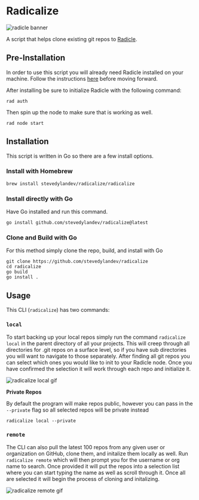 # Radicalize

![radicle banner](https://dweb.mypinata.cloud/ipfs/QmUFwBiweWHtGBxftQ7xNpiS5xSBHJyZJgsHXXGRy2qyLH)

A script that helps clone existing git repos to [Radicle](https://radicle.xyz).

## Pre-Installation

In order to use this script you will already need Radicle installed on your machine. Follow the instructions [here](https://radicle.xyz/#get-started) before moving forward.

After installing be sure to initialize Radicle with the following command:

```
rad auth
```

Then spin up the node to make sure that is working as well.

```
rad node start
```

## Installation

This script is written in Go so there are a few install options.

### Install with Homebrew
```
brew install stevedylandev/radicalize/radicalize
```

### Install directly with Go
Have Go installed and run this command.
```
go install github.com/stevedylandev/radicalize@latest
```

### Clone and Build with Go
For this method simply clone the repo, build, and install with Go
```
git clone https://github.com/stevedylandev/radicalize
cd radicalize
go build
go install .
```

## Usage

This CLI (`radicalize`) has two commands:

### `local`

To start backing up your local repos simply run the command `radicalize local` in the parent directory of all your projects. This will creep through all directories for .git repos on a surface level, so if you have sub directories you will want to navigate to those separately. After finding all git repos you can select which ones you would like to init to your Radicle node. Once you have confirmed the selection it will work through each repo and initialize it.

![radicalize local gif](https://dweb.mypinata.cloud/ipfs/QmaPFKdTuS7aauJ5RpiZssJj82RWuLqypAow7MfMZ5Nzkp)

**Private Repos**

By default the program will make repos public, however you can pass in the `--private` flag so all selected repos will be private instead

```
radicalize local --private
```

### `remote`

The CLI can also pull the latest 100 repos from any given user or organization on GitHub, clone them, and initalize them locally as well. Run `radicalize remote` which will then prompt you for the username or org name to search. Once provided it will put the repos into a selection list where you can start typing the name as well as scroll through it. Once all are selected it will begin the process of cloning and initalizing.

![radicalize remote gif](https://dweb.mypinata.cloud/ipfs/QmR8ywgY97mJmRonsJJkz3CAppY9A6SbRAytj5YvMkLANi)
